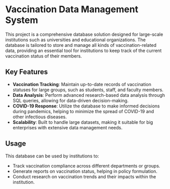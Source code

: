 # Vaccination Data Management System

This project is a comprehensive database solution designed for large-scale institutions such as universities and educational organizations. The database is tailored to store and manage all kinds of vaccination-related data, providing an essential tool for institutions to keep track of the current vaccination status of their members.

## Key Features

- **Vaccination Tracking**: Maintain up-to-date records of vaccination statuses for large groups, such as students, staff, and faculty members.
- **Data Analysis**: Perform advanced research-based data analysis through SQL queries, allowing for data-driven decision-making.
- **COVID-19 Response**: Utilize the database to make informed decisions during pandemics, helping to minimize the spread of COVID-19 and other infectious diseases.
- **Scalability**: Built to handle large datasets, making it suitable for big enterprises with extensive data management needs.

## Usage

This database can be used by institutions to:
- Track vaccination compliance across different departments or groups.
- Generate reports on vaccination status, helping in policy formulation.
- Conduct research on vaccination trends and their impacts within the institution.

